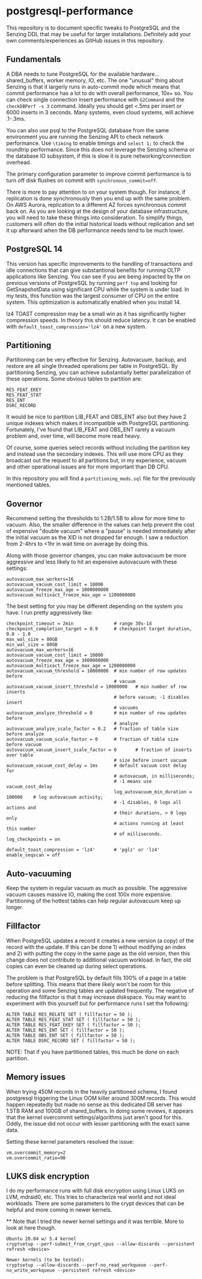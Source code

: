 # postgresql-performance

This repository is to document specific tweaks to PostgreSQL and the Senzing DDL that may be useful for larger installations.  Definitely add your own comments/experiences as GitHub issues in this repository.


## Fundamentals
A DBA needs to tune PostgreSQL for the available hardware... shared_buffers, worker memory, IO, etc.  The one "unusual" thing about Senzing is that it largerly runs in auto-commit mode which means that commit performance has a lot to do with overall performance, 10x+ so.  You can check single connection insert performance with `G2Command` and the `checkDBPerf -s 3` command.  Ideally you should get <.5ms per insert or 6000 inserts in 3 seconds.  Many systems, even cloud systems, will achieve .1-.3ms.

You can also use psql to the PostgreSQL database from the same environment you are running the Senzing API to check network performance.  Use `\timing` to enable timings and `select 1;` to check the roundtrip performance.  Since this does not leverage the Senzing schema or the database IO subsystem, if this is slow it is pure networking/connection overhead.

The primary configuration parameter to improve commit performance is to turn off disk flushes on commit with `synchronous_commit=off`.

There is more to pay attention to on your system though.  For instance, if replication is done synchronously then you end up with the same problem.  On AWS Aurora, replication to a different AZ forces synchronous commit back on.  As you are looking at the design of your database infrastructure, you will need to take these things into consideration.  To simplify things, customers will often do the initial historical loads without replication and set it up afterward when the DB performance needs tend to be much lower.


## PostgreSQL 14
This version has specific improvements to the handling of transactions and idle connections that can give substantional benefits for running OLTP applications like Senzing.  You can see if you are being impacted by the on previous versions of PostgreSQL by running `perf top` and looking for GetSnapshotData using significant CPU while the system is under load.  In my tests, this function was the largest consumer of CPU on the entire system.  This optimization is automatically enabled when you install 14.

lz4 TOAST compression may be a small win as it has significantly higher compression speeds.  In theory this should reduce latency.  It can be enabled with `default_toast_compression='lz4'` on a new system.


## Partitioning
Partitioning can be very effective for Senzing.  Autovacuum, backup, and restore are all single threaded operations per table in PostgreSQL.  By partitioning Senzing, you can achieve substantially better parallelization of these operations.  Some obvious tables to partition are:

```
RES_FEAT_EKEY
RES_FEAT_STAT
RES_ENT
DSRC_RECORD
```

It would be nice to partition LIB_FEAT and OBS_ENT also but they have 2 unique indexes which makes it incompatible with PostgreSQL partitioning.  Fortunately, I've found that LIB_FEAT and OBS_ENT rarely a vacuum problem and, over time, will become more read heavy.

Of course, some queries select records without including the partition key and instead use the secondary indexes.  This will use more CPU as they broadcast out the request to all partitions but, in my experience, vacuum and other operational issues are for more important than DB CPU.

In this repository you will find a `partitioning_mods.sql` file for the previously mentioned tables.


## Governor
Recommend setting the thresholds to 1.2B/1.5B to allow for more time to vacuum.  Also, the smaller difference in the values can help prevent the cost of expensive "double vacuum" where a "pause" is needed immediately after the initial vacuum as the XID is not dropped far enough.  I saw a reduction from 2-4hrs to <1hr in wait time on average by doing this.

Along with those governor changes, you can make autovacuum be more aggressive and less likely to hit an expensive autovacuum with these settings:
```
autovacuum_max_workers=16
autovacuum_vacuum_cost_limit = 10000
autovacuum_freeze_max_age = 1000000000
autovacuum_multixact_freeze_max_age = 1200000000
```

The best setting for you may be different depending on the system you have.  I run pretty aggressively like:
```
checkpoint_timeout = 2min               # range 30s-1d
checkpoint_completion_target = 0.9      # checkpoint target duration, 0.0 - 1.0
max_wal_size = 80GB
min_wal_size = 80GB
autovacuum_max_workers=16
autovacuum_vacuum_cost_limit = 10000
autovacuum_freeze_max_age = 1000000000
autovacuum_multixact_freeze_max_age = 1200000000
autovacuum_vacuum_threshold = 10000000  # min number of row updates before
                                        # vacuum
autovacuum_vacuum_insert_threshold = 10000000   # min number of row inserts
                                        # before vacuum; -1 disables insert
                                        # vacuums
autovacuum_analyze_threshold = 0        # min number of row updates before
                                        # analyze
autovacuum_analyze_scale_factor = 0.2   # fraction of table size before analyze
autovacuum_vacuum_scale_factor = 0      # fraction of table size before vacuum
autovacuum_vacuum_insert_scale_factor = 0       # fraction of inserts over table
                                        # size before insert vacuum
autovacuum_vacuum_cost_delay = 1ms      # default vacuum cost delay for
                                        # autovacuum, in milliseconds;
                                        # -1 means use vacuum_cost_delay
                                        log_autovacuum_min_duration = 100000    # log autovacuum activity;
                                        # -1 disables, 0 logs all actions and
                                        # their durations, > 0 logs only
                                        # actions running at least this number
                                        # of milliseconds.
log_checkpoints = on

default_toast_compression = 'lz4'       # 'pglz' or 'lz4'
enable_seqscan = off
```


## Auto-vacuuming
Keep the system in regular vacuum as much as possible.  The aggressive vacuum causes massive IO, making the cost 100x more expensive.  Partitioning of the hottest tables can help regular autovacuum keep up longer.


## Fillfactor
When PostgreSQL updates a record it creates a new version (a copy) of the record with the update.  If this can be done 1) without modifying an index and 2) with putting the copy in the same page as the old version, then this change does not contribute to additional vacuum workload.  In fact, the old copies can even be cleaned up during select operations.

The problem is that PostgreSQL by default fills 100% of a page in a table before splitting.  This means that there likely won't be room for this operation and some Senzing tables are updated frequently.  The negative of reducing the fillfactor is that it may increase diskspace.  You may want to experiment with this yourself but for performance runs I set the following:

```
ALTER TABLE RES_RELATE SET ( fillfactor = 50 );
ALTER TABLE RES_FEAT_STAT SET ( fillfactor = 50 );
ALTER TABLE RES_FEAT_EKEY SET ( fillfactor = 50 );
ALTER TABLE RES_ENT SET ( fillfactor = 50 );
ALTER TABLE OBS_ENT SET ( fillfactor = 50 );
ALTER TABLE DSRC_RECORD SET ( fillfactor = 50 );
```

NOTE: That if you have partitioned tables, this much be done on each partition.


## Memory issues
When trying 450M records in the heavily partitioned schema, I found postgresql triggering the Linux OOM killer around 300M records.  This would happen repeatedly but made no sense as this dedicated DB server has 1.5TB RAM and 100GB of shared_buffers.  In doing some reviews, it appears that the kernel overcommit settings/algorithms just aren't good for this.  Oddly, the issue did not occur with lesser partitioning with the exact same data.

Setting these kernel parameters resolved the issue:

```
vm.overcommit_memory=2
vm.overcommit_ratio=90
```

## LUKS disk encryption
I do my performance runs with full disk encryption using Linux LUKS on LVM, mdraid0, etc.  This tries to characterize real world and not ideal workloads.  There are some parameters to the crypt devices that can be helpful and more coming in newer kernels.

** Note that I tried the newer kernel settings and it was terrible.  More to look at here though.

```
Ubuntu 20.04 w/ 5.4 kernel
cryptsetup --perf-submit_from_crypt_cpus --allow-discards --persistent refresh <device>

Newer kernels (to be tested):
cryptsetup --allow-discards --perf-no_read_workqueue --perf-no_write_workqueue --persistent refresh <device>
```




